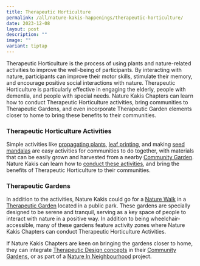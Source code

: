 ```yaml
---
title: Therapeutic Horticulture
permalink: /all/nature-kakis-happenings/therapeutic-horticulture/
date: 2023-12-08
layout: post
description: ""
image: ""
variant: tiptap
---
```

<p>Therapeutic Horticulture is the process of using plants and nature-related activities to improve the well-being of participants. By interacting with nature, participants can improve their motor skills, stimulate their memory, and encourage positive social interactions with nature. Therapeutic Horticulture is particularly effective in engaging the elderly, people with dementia, and people with special needs. Nature Kakis Chapters can learn how to conduct Therapeutic Horticulture activities, bring communities to Therapeutic Gardens, and even incorporate Therapeutic Garden elements closer to home to bring these benefits to their communities.</p><h3>Therapeutic Horticulture Activities</h3><p>Simple activities like <a href="https://www.youtube.com/watch?v=Ix79Y-vnjyc" rel="noopener noreferrer nofollow" target="_blank">propagating plants</a>, <a href="https://www.youtube.com/watch?v=CUxJNTL2m-A" rel="noopener noreferrer nofollow" target="_blank">leaf printing</a>, and making <a href="https://www.youtube.com/watch?v=H3255iKu9lo" rel="noopener noreferrer nofollow" target="_blank">seed mandalas</a> are easy activities for communities to do together, with materials that can be easily grown and harvested from a nearby <a href="all/nature-kakis-happenings/community-in-bloom/" rel="noopener noreferrer nofollow" target="_blank">Community Garden</a>. Nature Kakis can learn how to <a href="https://www.nparks.gov.sg/gardens-parks-and-nature/therapeutic-gardens/how-to-start-a-therapeutic-horticulture-programme" rel="noopener noreferrer nofollow" target="_blank">conduct these activities</a>, and bring the benefits of Therapeutic Horticulture to their communities. </p><h3>Therapeutic Gardens</h3><p>In addition to the activities, Nature Kakis could go for a <a href="all/nature-kakis-happenings/nature-walks/" rel="noopener noreferrer nofollow" target="_blank">Nature Walk</a> in a <a href="https://www.nparks.gov.sg/gardens-parks-and-nature/therapeutic-gardens" rel="noopener noreferrer nofollow" target="_blank">Therapeutic Garden</a> located in a public park. These gardens are specially designed to be serene and tranquil, serving as a key space of people to interact with nature in a positive way. In addition to being wheelchair-accessible, many of these gardens feature activity zones where Nature Kakis Chapters can conduct Therapeutic Horticulture Activities. </p><p>If Nature Kakis Chapters are keen on bringing the gardens closer to home, they can integrate <a href="https://www.nparks.gov.sg/gardens-parks-and-nature/therapeutic-gardens/how-to-start-a-therapeutic-garden" rel="noopener noreferrer nofollow" target="_blank">Therapeutic Design concepts</a> in their <a href="all/nature-kakis-happenings/community-in-bloom/" rel="noopener noreferrer nofollow" target="_blank">Community Gardens</a>, or as part of a <a href="/all/nature-kakis-happenings/nature-in-neighbourhood/" rel="noopener noreferrer nofollow" target="_blank">Nature In Neighbourhood</a> project. </p><p></p>